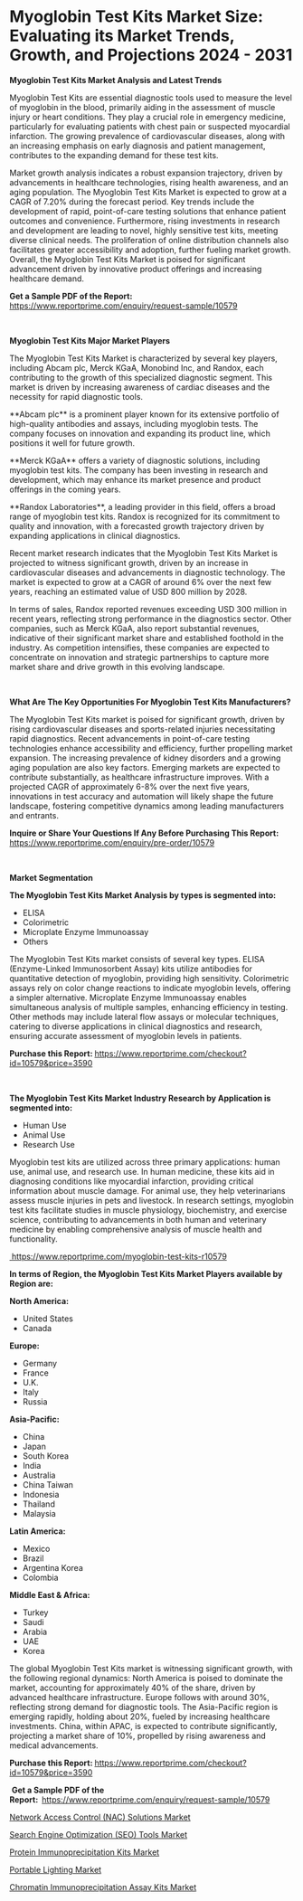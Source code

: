 <p><h1>Myoglobin Test Kits Market Size: Evaluating its Market Trends, Growth, and Projections 2024 - 2031</h1></p><p><strong>Myoglobin Test Kits Market Analysis and Latest Trends</strong></p>
<p><p>Myoglobin Test Kits are essential diagnostic tools used to measure the level of myoglobin in the blood, primarily aiding in the assessment of muscle injury or heart conditions. They play a crucial role in emergency medicine, particularly for evaluating patients with chest pain or suspected myocardial infarction. The growing prevalence of cardiovascular diseases, along with an increasing emphasis on early diagnosis and patient management, contributes to the expanding demand for these test kits.</p><p>Market growth analysis indicates a robust expansion trajectory, driven by advancements in healthcare technologies, rising health awareness, and an aging population. The Myoglobin Test Kits Market is expected to grow at a CAGR of 7.20% during the forecast period. Key trends include the development of rapid, point-of-care testing solutions that enhance patient outcomes and convenience. Furthermore, rising investments in research and development are leading to novel, highly sensitive test kits, meeting diverse clinical needs. The proliferation of online distribution channels also facilitates greater accessibility and adoption, further fueling market growth. Overall, the Myoglobin Test Kits Market is poised for significant advancement driven by innovative product offerings and increasing healthcare demand.</p></p>
<p><strong>Get a Sample PDF of the Report:&nbsp;</strong> <a href="https://www.reportprime.com/enquiry/request-sample/10579?utm_campaign=96&utm_medium=2&utm_source=Github&utm_content=ia&utm_term=28112024&utm_id=myoglobin-test-kits">https://www.reportprime.com/enquiry/request-sample/10579</a></p>
<p>&nbsp;</p>
<p><strong>Myoglobin Test Kits Major Market Players</strong></p>
<p><p>The Myoglobin Test Kits Market is characterized by several key players, including Abcam plc, Merck KGaA, Monobind Inc, and Randox, each contributing to the growth of this specialized diagnostic segment. This market is driven by increasing awareness of cardiac diseases and the necessity for rapid diagnostic tools.</p><p>**Abcam plc** is a prominent player known for its extensive portfolio of high-quality antibodies and assays, including myoglobin tests. The company focuses on innovation and expanding its product line, which positions it well for future growth. </p><p>**Merck KGaA** offers a variety of diagnostic solutions, including myoglobin test kits. The company has been investing in research and development, which may enhance its market presence and product offerings in the coming years.</p><p>**Randox Laboratories**, a leading provider in this field, offers a broad range of myoglobin test kits. Randox is recognized for its commitment to quality and innovation, with a forecasted growth trajectory driven by expanding applications in clinical diagnostics. </p><p>Recent market research indicates that the Myoglobin Test Kits Market is projected to witness significant growth, driven by an increase in cardiovascular diseases and advancements in diagnostic technology. The market is expected to grow at a CAGR of around 6% over the next few years, reaching an estimated value of USD 800 million by 2028.</p><p>In terms of sales, Randox reported revenues exceeding USD 300 million in recent years, reflecting strong performance in the diagnostics sector. Other companies, such as Merck KGaA, also report substantial revenues, indicative of their significant market share and established foothold in the industry. As competition intensifies, these companies are expected to concentrate on innovation and strategic partnerships to capture more market share and drive growth in this evolving landscape.</p></p>
<p>&nbsp;</p>
<p><strong>What Are The Key Opportunities For Myoglobin Test Kits Manufacturers?</strong></p>
<p><p>The Myoglobin Test Kits market is poised for significant growth, driven by rising cardiovascular diseases and sports-related injuries necessitating rapid diagnostics. Recent advancements in point-of-care testing technologies enhance accessibility and efficiency, further propelling market expansion. The increasing prevalence of kidney disorders and a growing aging population are also key factors. Emerging markets are expected to contribute substantially, as healthcare infrastructure improves. With a projected CAGR of approximately 6-8% over the next five years, innovations in test accuracy and automation will likely shape the future landscape, fostering competitive dynamics among leading manufacturers and entrants.</p></p>
<p><strong>Inquire or Share Your Questions If Any Before Purchasing This Report:</strong> <a href="https://www.reportprime.com/enquiry/pre-order/10579?utm_campaign=96&utm_medium=2&utm_source=Github&utm_content=ia&utm_term=28112024&utm_id=myoglobin-test-kits">https://www.reportprime.com/enquiry/pre-order/10579</a></p>
<p>&nbsp;</p>
<p><strong>Market Segmentation</strong></p>
<p><strong>The Myoglobin Test Kits Market Analysis by types is segmented into:</strong></p>
<p><ul><li>ELISA</li><li>Colorimetric</li><li>Microplate Enzyme Immunoassay</li><li>Others</li></ul></p>
<p><p>The Myoglobin Test Kits market consists of several key types. ELISA (Enzyme-Linked Immunosorbent Assay) kits utilize antibodies for quantitative detection of myoglobin, providing high sensitivity. Colorimetric assays rely on color change reactions to indicate myoglobin levels, offering a simpler alternative. Microplate Enzyme Immunoassay enables simultaneous analysis of multiple samples, enhancing efficiency in testing. Other methods may include lateral flow assays or molecular techniques, catering to diverse applications in clinical diagnostics and research, ensuring accurate assessment of myoglobin levels in patients.</p></p>
<p><strong>Purchase this Report:&nbsp;</strong><a href="https://www.reportprime.com/checkout?id=10579&price=3590&utm_campaign=96&utm_medium=2&utm_source=Github&utm_content=ia&utm_term=28112024&utm_id=myoglobin-test-kits">https://www.reportprime.com/checkout?id=10579&price=3590</a></p>
<p>&nbsp;</p>
<p><strong>The Myoglobin Test Kits Market Industry Research by Application is segmented into:</strong></p>
<p><ul><li>Human Use</li><li>Animal Use</li><li>Research Use</li></ul></p>
<p><p>Myoglobin test kits are utilized across three primary applications: human use, animal use, and research use. In human medicine, these kits aid in diagnosing conditions like myocardial infarction, providing critical information about muscle damage. For animal use, they help veterinarians assess muscle injuries in pets and livestock. In research settings, myoglobin test kits facilitate studies in muscle physiology, biochemistry, and exercise science, contributing to advancements in both human and veterinary medicine by enabling comprehensive analysis of muscle health and functionality.</p></p>
<p><a href="https://www.reportprime.com/myoglobin-test-kits-r10579?utm_campaign=96&utm_medium=2&utm_source=Github&utm_content=ia&utm_term=28112024&utm_id=myoglobin-test-kits">&nbsp;https://www.reportprime.com/myoglobin-test-kits-r10579</a></p>
<p><strong>In terms of Region, the Myoglobin Test Kits Market Players available by Region are:</strong></p>
<p>
    <p> <strong> North America: </strong>
        <ul>
            <li>United States</li>
            <li>Canada</li>
        </ul>
        </p> 
    <p> <strong> Europe: </strong>
        <ul>
            <li>Germany</li>
            <li>France</li>
            <li>U.K.</li>
            <li>Italy</li>
            <li>Russia</li>
        </ul>
        </p> 
    <p> <strong> Asia-Pacific: </strong>
        <ul>
            <li>China</li>
            <li>Japan</li>
            <li>South Korea</li>
            <li>India</li>
            <li>Australia</li>
            <li>China Taiwan</li>
            <li>Indonesia</li>
            <li>Thailand</li>
            <li>Malaysia</li>
        </ul>
        </p> 
    <p> <strong> Latin America: </strong>
        <ul>
            <li>Mexico</li>
            <li>Brazil</li>
            <li>Argentina Korea</li>
            <li>Colombia</li>
        </ul>
        </p> 
    <p> <strong> Middle East & Africa: </strong>
        <ul>
            <li>Turkey</li>
            <li>Saudi</li>
            <li>Arabia</li>
            <li>UAE</li>
            <li>Korea</li>
        </ul>
    </p>
    </p>
<p><p>The global Myoglobin Test Kits market is witnessing significant growth, with the following regional dynamics: North America is poised to dominate the market, accounting for approximately 40% of the share, driven by advanced healthcare infrastructure. Europe follows with around 30%, reflecting strong demand for diagnostic tools. The Asia-Pacific region is emerging rapidly, holding about 20%, fueled by increasing healthcare investments. China, within APAC, is expected to contribute significantly, projecting a market share of 10%, propelled by rising awareness and medical advancements.</p></p>
<p><strong>Purchase this Report: </strong><a href="https://www.reportprime.com/checkout?id=10579&price=3590&utm_campaign=96&utm_medium=2&utm_source=Github&utm_content=ia&utm_term=28112024&utm_id=myoglobin-test-kits">https://www.reportprime.com/checkout?id=10579&price=3590</a></p>
<p>&nbsp;<strong>Get a Sample PDF of the Report:&nbsp;&nbsp;</strong><a href="https://www.reportprime.com/enquiry/request-sample/10579?utm_campaign=96&utm_medium=2&utm_source=Github&utm_content=ia&utm_term=28112024&utm_id=myoglobin-test-kits">https://www.reportprime.com/enquiry/request-sample/10579</a></p>
<p><strong></strong></p>
<p><p><a href="https://issuu.com/reportprime-2/docs/network-access-control-nac-solution_fd0806f3ba9f88?utm_campaign=96&utm_medium=2&utm_source=Github&utm_content=ia&utm_term=28112024&utm_id=myoglobin-test-kits">Network Access Control (NAC) Solutions Market</a></p><p><a href="https://issuu.com/reportprime-2/docs/search-engine-optimization-seo-tool_c94f68226bed0d?utm_campaign=96&utm_medium=2&utm_source=Github&utm_content=ia&utm_term=28112024&utm_id=myoglobin-test-kits">Search Engine Optimization (SEO) Tools Market</a></p><p><a href="https://github.com/DianaWilson796/Market-Research-Report-List-1/blob/main/protein-immunoprecipitation-kits-market.md?utm_campaign=96&utm_medium=2&utm_source=Github&utm_content=ia&utm_term=28112024&utm_id=myoglobin-test-kits">Protein Immunoprecipitation Kits Market</a></p><p><a href="https://www.linkedin.com/pulse/portable-lighting-market2024-2031-industry-insights-investment-qrf7c?utm_campaign=96&utm_medium=2&utm_source=Github&utm_content=ia&utm_term=28112024&utm_id=myoglobin-test-kits">Portable Lighting Market</a></p><p><a href="https://github.com/luisem4tmccuan/Market-Research-Report-List-1/blob/main/chromatin-immunoprecipitation-assay-kits-market.md?utm_campaign=96&utm_medium=2&utm_source=Github&utm_content=ia&utm_term=28112024&utm_id=myoglobin-test-kits">Chromatin Immunoprecipitation Assay Kits Market</a></p></p>